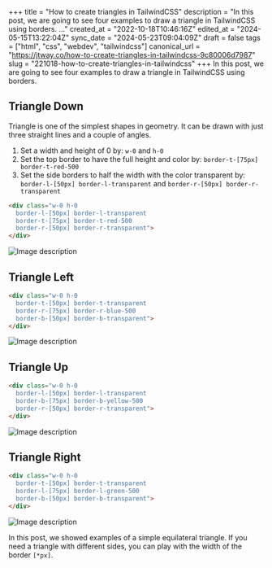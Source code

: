 +++
title = "How to create triangles in TailwindCSS"
description = "In this post, we are going to see four examples to draw a triangle in TailwindCSS using borders.    ..."
created_at = "2022-10-18T10:46:16Z"
edited_at = "2024-05-15T13:22:04Z"
sync_date = "2024-05-23T09:04:09Z"
draft = false
tags = ["html", "css", "webdev", "tailwindcss"]
canonical_url = "https://jtway.co/how-to-create-triangles-in-tailwindcss-9c80006d7987"
slug = "221018-how-to-create-triangles-in-tailwindcss"
+++
In this post, we are going to see four examples to draw a triangle in TailwindCSS using borders.

## Triangle Down

Triangle is one of the simplest shapes in geometry. It can be drawn with just three straight lines and a couple of angles.

1. Set a width and height of 0 by: `w-0` and `h-0`
2. Set the top border to have the full height and color by: `border-t-[75px] border-t-red-500`
3. Set the side borders to half the width with the color transparent by: `border-l-[50px] border-l-transparent` and `border-r-[50px] border-r-transparent`
```html
<div class="w-0 h-0 
  border-l-[50px] border-l-transparent
  border-t-[75px] border-t-red-500
  border-r-[50px] border-r-transparent">
</div>
```
![Image description](https://dev-to-uploads.s3.amazonaws.com/uploads/articles/lty9myydv862xrzdplm8.png)

## Triangle Left
```html
<div class="w-0 h-0 
  border-t-[50px] border-t-transparent
  border-r-[75px] border-r-blue-500
  border-b-[50px] border-b-transparent">
</div>
```
![Image description](https://dev-to-uploads.s3.amazonaws.com/uploads/articles/5wkf825qmrkth0swawxe.png)

## Triangle Up
```html
<div class="w-0 h-0 
  border-l-[50px] border-l-transparent
  border-b-[75px] border-b-yellow-500
  border-r-[50px] border-r-transparent">
</div>
```
![Image description](https://dev-to-uploads.s3.amazonaws.com/uploads/articles/hvchko8w2mi3nnvx9l4r.png)

## Triangle Right
```html
<div class="w-0 h-0 
  border-t-[50px] border-t-transparent
  border-l-[75px] border-l-green-500
  border-b-[50px] border-b-transparent">
</div>
```
![Image description](https://dev-to-uploads.s3.amazonaws.com/uploads/articles/9x7x2twgrj9a2hsqjh9k.png)

In this post, we showed examples of a simple equilateral triangle. If you need a triangle with different sides, you can play with the width of the border `[*px]`.







